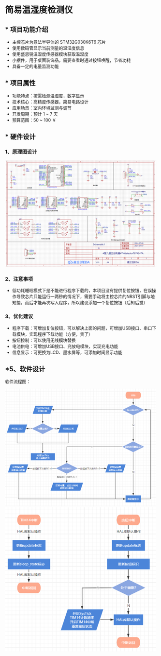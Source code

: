# 简易温湿度检测仪

## * 项目功能介绍

- 主控芯片为意法半导体的 STM32G030K6T6 芯片
- 使用数码管显示当前测量的温湿度信息
- 使用盛思锐温湿度传感器模块获取温湿度
- 小摆件，用于桌面装饰品，需要查看时通过按钮唤醒，节省功耗
- 具备一定的电量监测功能

## * 项目属性

- 功能特点：按需检测温湿度，数字显示
- 技术核心：高精度传感器，简易电路设计
- 应用场景：室内环境监测与调节
- 开发周期：预计 1 ~ 7 天
- 预算范围：50 ~ 100 ￥

## * 硬件设计

### 1、原理图设计

<img src="./images/原理图.png" style="width: 500px">

### 2、注意事项

- 低功耗睡眠模式下是不能进行程序下载的，本项目没有提供复位按钮，在误操作导致芯片只能运行一两秒的情况下，需要手动将主控芯片的NRST引脚与地短接，而后才能再次写入程序，所以建议添加一个复位按钮（后知后觉）

### 3、优化建议

- 程序下载：可增加复位按钮，可以解决上面的问题，可增加USB接口、串口下载模块，实现程序下载功能（方便，贵了）
- 按钮控制：可以使用无线模块替换
- 电池供电：可增加USB接口、充放电模块，实现充电功能
- 信息显示：可更换为LCD、墨水屏等，可添加时间显示功能

## *5、软件设计

软件流程图：

<img src="./images/程序流程.png" style="width: 500px"><br/>
<img src="./images/中断流程.png" style="width: 500px">